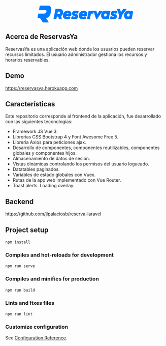 <p align="center"><a href="https://laravel.com" target="_blank"><img src="public/images/logo-color.png" width="300"></a></p>

## Acerca de ReservasYa

ReservasYa es una aplicación web donde los usuarios pueden reservar recursos limitados. El usuario administrador gestiona los recursos y horarios reservables.

## Demo

https://reservasya.herokuapp.com

## Características

Este repositorio corresponde al frontend de la aplicación, fue desarrollado con las siguientes teconologías:

- Framework JS Vue 3.
- Librerias CSS Bootstrap 4 y Font Awesome Free 5.
- Libreria Axios para peticiones ajax.
- Desarrollo de componentes, componentes reutilizables, componentes globales y componentes hijos.
- Almacenamiento de datos de sesión.
- Vistas dinámicas controlando los permisos del usuario logueado.
- Datatables paginados.
- Variables de estado globales con Vuex.
- Rutas de la app web implementado con Vue Router.
- Toast alerts. Loading overlay.

## Backend

https://github.com/jlpalaciosb/reserva-laravel

## Project setup
```
npm install
```

### Compiles and hot-reloads for development
```
npm run serve
```

### Compiles and minifies for production
```
npm run build
```

### Lints and fixes files
```
npm run lint
```

### Customize configuration
See [Configuration Reference](https://cli.vuejs.org/config/).

